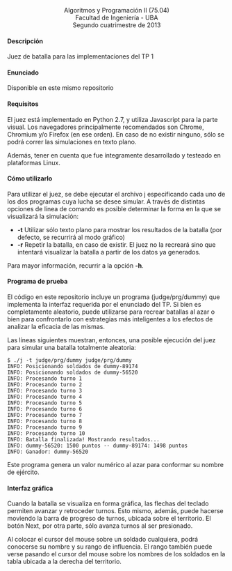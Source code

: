 <div align="center">
Algoritmos y Programación II (75.04)<br>
Facultad de Ingeniería - UBA<br>
Segundo cuatrimestre de 2013<br>
</div>


#### Descripción

Juez de batalla para las implementaciones del TP 1  


#### Enunciado

Disponible en este mismo repositorio

#### Requisitos

El juez está implementado en Python 2.7, y utiliza Javascript para la parte visual. Los navegadores
principalmente recomendados son Chrome, Chromium y/o Firefox (en ese orden). En caso de no existir ninguno,
sólo se podrá correr las simulaciones en texto plano.  

Además, tener en cuenta que fue íntegramente desarrollado y testeado en plataformas Linux.

#### Cómo utilizarlo

Para utilizar el juez, se debe ejecutar el archivo j especificando cada uno de los dos programas
cuya lucha se desee simular. A través de distintas opciones de línea de comando es posible determinar
la forma en la que se visualizará la simulación:
 * <b>-t</b>  Utilizar sólo texto plano para mostrar los resultados de la batalla (por defecto, se recurrirá al modo gráfico)
 * <b>-r</b>  Repetir la batalla, en caso de existir. El juez no la recreará sino que intentará visualizar la batalla a partir de los datos ya generados.  

Para mayor información, recurrir a la opción <b>-h</b>.  

#### Programa de prueba

El código en este repositorio incluye un programa (judge/prg/dummy) que implementa la interfaz requerida por el enunciado del TP.
Si bien es completamente aleatorio, puede utilizarse para recrear batallas al azar o bien para confrontarlo
con estrategias más inteligentes a los efectos de analizar la eficacia de las mismas.  

Las líneas siguientes muestran, entonces, una posible ejecución del juez para simular una batalla totalmente aleatoria:

```
$ ./j -t judge/prg/dummy judge/prg/dummy 
INFO: Posicionando soldados de dummy-89174
INFO: Posicionando soldados de dummy-56520
INFO: Procesando turno 1
INFO: Procesando turno 2
INFO: Procesando turno 3
INFO: Procesando turno 4
INFO: Procesando turno 5
INFO: Procesando turno 6
INFO: Procesando turno 7
INFO: Procesando turno 8
INFO: Procesando turno 9
INFO: Procesando turno 10
INFO: Batalla finalizada! Mostrando resultados...
INFO: dummy-56520: 1500 puntos -- dummy-89174: 1498 puntos
INFO: Ganador: dummy-56520
```

Este programa genera un valor numérico al azar para conformar su nombre de ejército.


#### Interfaz gráfica

Cuando la batalla se visualiza en forma gráfica, las flechas del teclado permiten avanzar y retroceder turnos. Esto
mismo, además, puede hacerse moviendo la barra de progreso de turnos, ubicada sobre el territorio. El botón Next, 
por otra parte, sólo avanza turnos al ser presionado.  

Al colocar el cursor del mouse sobre un soldado cualquiera, podrá conocerse su nombre y su rango de influencia.
El rango también puede verse pasando el cursor del mouse sobre los nombres de los soldados en la tabla ubicada
a la derecha del territorio.
